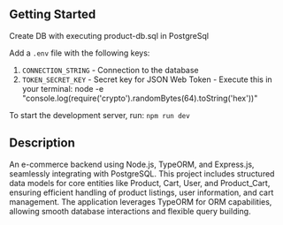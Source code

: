 ## Getting Started
Create DB with executing product-db.sql in PostgreSql

Add a `.env` file with the following keys:
1. `CONNECTION_STRING` - Connection to the database
2. `TOKEN_SECRET_KEY` - Secret key for JSON Web Token - Execute this in your terminal: node -e "console.log(require('crypto').randomBytes(64).toString('hex'))"

To start the development server, run:
`npm run dev`


## Description
An e-commerce backend using Node.js, TypeORM, and Express.js, seamlessly integrating with PostgreSQL. This project includes structured data models for core entities like Product, Cart, User, and Product_Cart, ensuring efficient handling of product listings, user information, and cart management. The application leverages TypeORM for ORM capabilities, allowing smooth database interactions and flexible query building.


